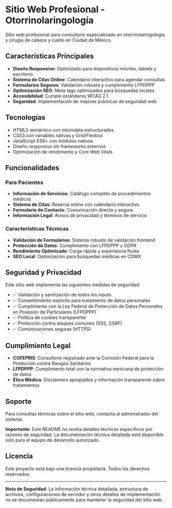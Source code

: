 # Sitio Web Profesional - Otorrinolaringología

Sitio web profesional para consultorio especializado en otorrinolaringología y cirugía de cabeza y cuello en Ciudad de México.

## Características Principales

- **Diseño Responsive**: Optimizado para dispositivos móviles, tablets y escritorio
- **Sistema de Citas Online**: Calendario interactivo para agendar consultas
- **Formularios Seguros**: Validación robusta y cumplimiento LFPDPPP
- **Optimización SEO**: Meta tags optimizados para búsquedas locales
- **Accesibilidad**: Cumple estándares WCAG 2.1
- **Seguridad**: Implementación de mejores prácticas de seguridad web

## Tecnologías

- HTML5 semántico con microdata estructurados
- CSS3 con variables nativas y Grid/Flexbox
- JavaScript ES6+ con módulos nativos
- Diseño responsivo sin frameworks externos
- Optimización de rendimiento y Core Web Vitals

## Funcionalidades

### Para Pacientes
- **Información de Servicios**: Catálogo completo de procedimientos médicos
- **Sistema de Citas**: Reserva online con calendario interactivo
- **Formulario de Contacto**: Comunicación directa y segura
- **Información Legal**: Avisos de privacidad y términos de servicio

### Características Técnicas
- **Validación de Formularios**: Sistema robusto de validación frontend
- **Protección de Datos**: Cumplimiento con LFPDPPP y GDPR
- **Rendimiento Optimizado**: Carga rápida y experiencia fluida
- **SEO Local**: Optimización para búsquedas médicas en CDMX

## Seguridad y Privacidad

Este sitio web implementa las siguientes medidas de seguridad:

- ✅ Validación y sanitización de todos los inputs
- ✅ Consentimiento explícito para tratamiento de datos personales
- ✅ Cumplimiento con la Ley Federal de Protección de Datos Personales en Posesión de Particulares (LFPDPPP)
- ✅ Política de cookies transparente
- ✅ Protección contra ataques comunes (XSS, CSRF)
- ✅ Comunicaciones seguras (HTTPS)

## Cumplimiento Legal

- **COFEPRIS**: Consultorio registrado ante la Comisión Federal para la Protección contra Riesgos Sanitarios
- **LFPDPPP**: Cumplimiento total con la normativa mexicana de protección de datos
- **Ética Médica**: Disclaimers apropiados y información transparente sobre tratamientos

## Soporte

Para consultas técnicas sobre el sitio web, contacta al administrador del sistema.

**Importante**: Este README no revela detalles técnicos específicos por razones de seguridad. La documentación técnica detallada está disponible solo para el equipo de desarrollo autorizado.

## Licencia

Este proyecto está bajo una licencia propietaria. Todos los derechos reservados.

---

**Nota de Seguridad**: La información técnica detallada, estructura de archivos, configuraciones de servidor y otros detalles de implementación no se documentan públicamente para mantener la seguridad del sitio web.

